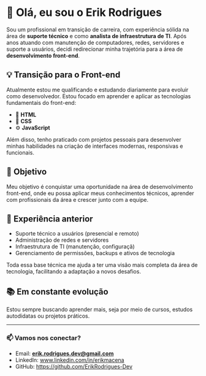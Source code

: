 # 👋 Olá, eu sou o Erik Rodrigues

Sou um profissional em transição de carreira, com experiência sólida na área de **suporte técnico** e como **analista de infraestrutura de TI**. Após anos atuando com manutenção de computadores, redes, servidores e suporte a usuários, decidi redirecionar minha trajetória para a área de **desenvolvimento front-end**.

## 💡 Transição para o Front-end

Atualmente estou me qualificando e estudando diariamente para evoluir como desenvolvedor. Estou focado em aprender e aplicar as tecnologias fundamentais do front-end:

- 🧱 **HTML**
- 🎨 **CSS**
- ⚙️ **JavaScript**

Além disso, tenho praticado com projetos pessoais para desenvolver minhas habilidades na criação de interfaces modernas, responsivas e funcionais.

## 🚀 Objetivo

Meu objetivo é conquistar uma oportunidade na área de desenvolvimento front-end, onde eu possa aplicar meus conhecimentos técnicos, aprender com profissionais da área e crescer junto com a equipe.

## 🧰 Experiência anterior

- Suporte técnico a usuários (presencial e remoto)
- Administração de redes e servidores
- Infraestrutura de TI (manutenção, configuraçã)
- Gerenciamento de permissões, backups e ativos de tecnologia

Toda essa base técnica me ajuda a ter uma visão mais completa da área de tecnologia, facilitando a adaptação a novos desafios.

## 📚 Em constante evolução

Estou sempre buscando aprender mais, seja por meio de cursos, estudos autodidatas ou projetos práticos.

---

### 📫 Vamos nos conectar?

- Email: **erik.rodrigues.dev@gmail.com**  
- LinkedIn: www.linkedin.com/in/erikmacena  
- GitHub: https://github.com/ErikRodrigues-Dev

